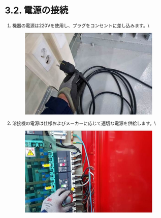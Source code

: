 # 3.2. 電源の接続



1.  機器の電源は220Vを使用し、プラグをコンセントに差し込みます。\


    <div align="left"><figure><img src="../.gitbook/assets/그림22.jpg" alt=""><figcaption></figcaption></figure></div>


2.  溶接機の電源は仕様およびメーカーに応じて適切な電源を供給します。\


    <div align="left"><figure><img src="../.gitbook/assets/그림23.jpg" alt=""><figcaption></figcaption></figure></div>

